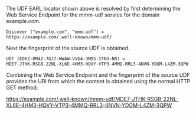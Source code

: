 The UDF EARL locator shown above is resolved by first determining the Web Service
Endpoint for the mmm-udf service for the domain example.com.

~~~~
Discover ("example.com", "mmm-udf") = 
https://example.com/.well-known/mmm-udf/
~~~~

Next the fingerprint of the source UDF is obtained.

~~~~
UDF (EDXZ-OM4Z-7GJ7-WWAW-VVG4-3MD5-IFNU-NR) =
MDE7-JTHK-RSGB-22NL-XL6E-4HM3-HQVY-VTP3-4MMQ-RRL3-4NVN-YDOM-L4ZM-3QPW
~~~~

Combining the Web Service Endpoint and the fingerprint of the source UDF provides
the URI from which the content is obtained using the normal HTTP GET method:

https://example.com/.well-known/mmm-udf/MDE7-JTHK-RSGB-22NL-XL6E-4HM3-HQVY-VTP3-4MMQ-RRL3-4NVN-YDOM-L4ZM-3QPW



